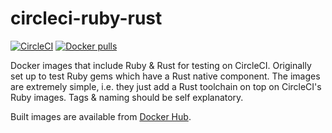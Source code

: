 # circleci-ruby-rust

[![CircleCI](https://img.shields.io/circleci/build/gh/anirbanmu/docker-circleci-ruby-rust)](https://circleci.com/gh/anirbanmu/docker-circleci-ruby-rust)
[![Docker pulls](https://img.shields.io/docker/pulls/anirbanmu/circleci-ruby-rust)](https://hub.docker.com/r/anirbanmu/circleci-ruby-rust/)

Docker images that include Ruby & Rust for testing on CircleCI. Originally set up to test Ruby gems which have a Rust native component. The images are extremely simple, i.e. they just add a Rust toolchain on top on CircleCI's Ruby images. Tags & naming should be self explanatory.

Built images are available from [Docker Hub](https://hub.docker.com/r/anirbanmu/circleci-ruby-rust/).
